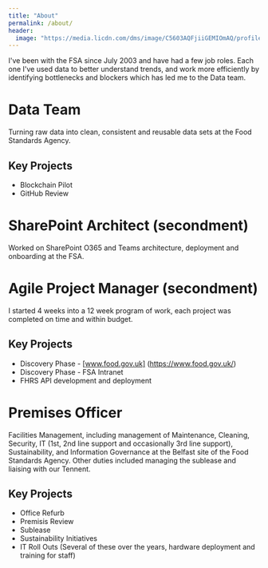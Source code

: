 ```yaml
---
title: "About"
permalink: /about/
header:
  image: "https://media.licdn.com/dms/image/C5603AQFjiiGEMIOmAQ/profile-displayphoto-shrink_200_200/0?e=1583366400&v=beta&t=xbRIjDqTnN3F1qQv5RxGqJn2QBgP67ANQB7ToHOYms0"
---
```


I've been with the FSA since July 2003 and have had a few job roles.  Each one I've used data to better understand trends, and work more efficiently by identifying bottlenecks and blockers which has led me to the Data team.  

# Data Team

Turning raw data into clean, consistent and reusable data sets at the Food Standards Agency.

## Key Projects
*   Blockchain Pilot
*   GitHub Review

# SharePoint Architect (secondment)

Worked on SharePoint O365 and Teams architecture, deployment and onboarding at the FSA.

# Agile Project Manager (secondment)

I started 4 weeks into a 12 week program of work, each project was completed on time and within budget.

## Key Projects
*   Discovery Phase - [www.food.gov.uk] (https://www.food.gov.uk/)
*   Discovery Phase - FSA Intranet
*   FHRS API development and deployment

# Premises Officer

Facilities Management, including management of Maintenance, Cleaning, Security, IT (1st, 2nd line support and occasionally 3rd line support), Sustainability, and Information Governance at the Belfast site of the Food Standards Agency.  Other duties included managing the sublease and liaising with our Tennent.

## Key Projects
*   Office Refurb
*   Premisis Review
*   Sublease
*   Sustainability Initiatives
*   IT Roll Outs (Several of these over the years, hardware deployment and training for staff)
